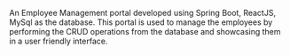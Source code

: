 An Employee Management portal developed using Spring Boot, ReactJS, MySql as the database.
This portal is used to manage the employees by performing the CRUD operations from the database and showcasing them in a user friendly interface.

